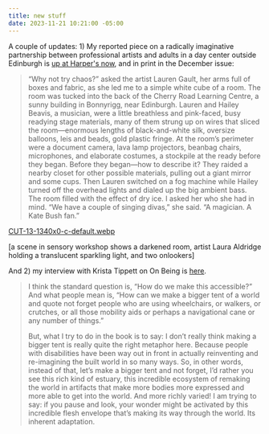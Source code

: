 ```yaml
---
title: new stuff
date: 2023-11-21 10:21:00 -05:00
---
```


A couple of updates: 1) My reported piece on a radically imaginative partnership between professional artists and adults in a day center outside Edinburgh is [up at Harper's now](https://harpers.org/archive/2023/12/bonnyrigg-scotland-sensory-workshop/), and in print in the December issue:

> “Why not try chaos?” asked the artist Lauren Gault, her arms full of boxes and fabric, as she led me to a simple white cube of a room. The room was tucked into the back of the Cherry Road Learning Centre, a sunny building in Bonnyrigg, near Edinburgh. Lauren and Hailey Beavis, a musician, were a little breathless and pink-faced, busy readying stage materials, many of them strung up on wires that sliced the room—enormous lengths of black-and-white silk, oversize balloons, leis and beads, gold plastic fringe. At the room’s perimeter were a document camera, lava lamp projectors, beanbag chairs, microphones, and elaborate costumes, a stockpile at the ready before they began. Before they began—how to describe it? They raided a nearby closet for other possible materials, pulling out a giant mirror and some cups. Then Lauren switched on a fog machine while Hailey turned off the overhead lights and dialed up the big ambient bass. The room filled with the effect of dry ice. I asked her who she had in mind. “We have a couple of singing divas,” she said. “A magician. A Kate Bush fan.”

[CUT-13-1340x0-c-default.webp](/uploads/CUT-13-1340x0-c-default.webp)

[a scene in sensory workshop shows a darkened room, artist Laura Aldridge holding a translucent sparkling light, and two onlookers]

And 2) my interview with Krista Tippett on On Being is [here](https://onbeing.org/programs/sara-hendren-our-bodies-aliveness-and-the-built-world/).

>I think the standard question is, “How do we make this accessible?” And what people mean is, “How can we make a bigger tent of a world and quote not forget people who are using wheelchairs, or walkers, or crutches, or all those mobility aids or perhaps a navigational cane or any number of things.”
>
>But, what I try to do in the book is to say: I don’t really think making a bigger tent is really quite the right metaphor here. Because people with disabilities have been way out in front in actually reinventing and re-imagining the built world in so many ways. So, in other words, instead of that, let’s make a bigger tent and not forget, I’d rather you see this rich kind of estuary, this incredible ecosystem of remaking the world in artifacts that make more bodies more expressed and more able to get into the world. And more richly varied! I am trying to say: if you pause and look, your wonder might be activated by this incredible flesh envelope that’s making its way through the world. Its inherent adaptation.